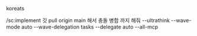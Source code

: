 koreats

/sc:implement 깃 pull origin main 해서 충돌 병합 까지 해줘 --ultrathink --wave-mode auto --wave-delegation tasks --delegate auto  --all-mcp
